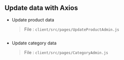 ## Update data with Axios

- Update product data

  > File : `client/src/pages/UpdateProductAdmin.js`

  ```javascript

  ```

- Update category data

  > File : `client/src/pages/CategoryAdmin.js`

  ```javascript

  ```
